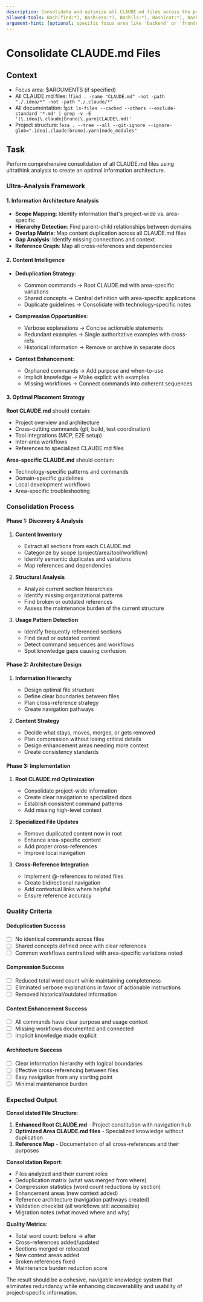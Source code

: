 ```yaml
---
description: Consolidate and optimize all CLAUDE.md files across the project with intelligent deduplication and cross-referencing
allowed-tools: Bash(find:*), Bash(eza:*), Bash(ls:*), Bash(cat:*), Bash(grep:*)
argument-hint: [optional: specific focus area like 'backend' or 'frontend']
---
```


# Consolidate CLAUDE.md Files

## Context
- Focus area: $ARGUMENTS (if specified)
- All CLAUDE.md files: !`find . -name "CLAUDE.md" -not -path "./.idea/*" -not -path "./.claude/*"`
- All documentation: !`git ls-files --cached --others --exclude-standard '*.md' | grep -v -E '(\.idea|\.claude|bruno|\.yarn|CLAUDE\.md)'`
- Project structure: !`eza . --tree --all --git-ignore --ignore-glob=".idea|.claude|bruno|.yarn|node_modules"`

## Task

Perform comprehensive consolidation of all CLAUDE.md files using ultrathink analysis to create an optimal information architecture.

### Ultra-Analysis Framework

#### 1. Information Architecture Analysis
- **Scope Mapping**: Identify information that's project-wide vs. area-specific
- **Hierarchy Detection**: Find parent-child relationships between domains
- **Overlap Matrix**: Map content duplication across all CLAUDE.md files
- **Gap Analysis**: Identify missing connections and context
- **Reference Graph**: Map all cross-references and dependencies

#### 2. Content Intelligence
- **Deduplication Strategy**:
  - Common commands → Root CLAUDE.md with area-specific variations
  - Shared concepts → Central definition with area-specific applications
  - Duplicate guidelines → Consolidate with technology-specific notes
  
- **Compression Opportunities**:
  - Verbose explanations → Concise actionable statements
  - Redundant examples → Single authoritative examples with cross-refs
  - Historical information → Remove or archive in separate docs
  
- **Context Enhancement**:
  - Orphaned commands → Add purpose and when-to-use
  - Implicit knowledge → Make explicit with examples
  - Missing workflows → Connect commands into coherent sequences

#### 3. Optimal Placement Strategy

**Root CLAUDE.md** should contain:
- Project overview and architecture
- Cross-cutting commands (git, build, test coordination)
- Tool integrations (MCP, E2E setup)
- Inter-area workflows
- References to specialized CLAUDE.md files

**Area-specific CLAUDE.md** should contain:
- Technology-specific patterns and commands
- Domain-specific guidelines
- Local development workflows
- Area-specific troubleshooting

### Consolidation Process

#### Phase 1: Discovery & Analysis
1. **Content Inventory**
   - Extract all sections from each CLAUDE.md
   - Categorize by scope (project/area/tool/workflow)
   - Identify semantic duplicates and variations
   - Map references and dependencies

2. **Structural Analysis**
   - Analyze current section hierarchies
   - Identify missing organizational patterns
   - Find broken or outdated references
   - Assess the maintenance burden of the current structure

3. **Usage Pattern Detection**
   - Identify frequently referenced sections
   - Find dead or outdated content
   - Detect command sequences and workflows
   - Spot knowledge gaps causing confusion

#### Phase 2: Architecture Design
1. **Information Hierarchy**
   - Design optimal file structure
   - Define clear boundaries between files
   - Plan cross-reference strategy
   - Create navigation pathways

2. **Content Strategy**
   - Decide what stays, moves, merges, or gets removed
   - Plan compression without losing critical details
   - Design enhancement areas needing more context
   - Create consistency standards

#### Phase 3: Implementation
1. **Root CLAUDE.md Optimization**
   - Consolidate project-wide information
   - Create clear navigation to specialized docs
   - Establish consistent command patterns
   - Add missing high-level context

2. **Specialized File Updates**
   - Remove duplicated content now in root
   - Enhance area-specific content
   - Add proper cross-references
   - Improve local navigation

3. **Cross-Reference Integration**
   - Implement @-references to related files
   - Create bidirectional navigation
   - Add contextual links where helpful
   - Ensure reference accuracy

### Quality Criteria

#### Deduplication Success
- [ ] No identical commands across files
- [ ] Shared concepts defined once with clear references
- [ ] Common workflows centralized with area-specific variations noted

#### Compression Success
- [ ] Reduced total word count while maintaining completeness
- [ ] Eliminated verbose explanations in favor of actionable instructions
- [ ] Removed historical/outdated information

#### Context Enhancement Success
- [ ] All commands have clear purpose and usage context
- [ ] Missing workflows documented and connected
- [ ] Implicit knowledge made explicit

#### Architecture Success
- [ ] Clear information hierarchy with logical boundaries
- [ ] Effective cross-referencing between files
- [ ] Easy navigation from any starting point
- [ ] Minimal maintenance burden

### Expected Output

**Consolidated File Structure**:
1. **Enhanced Root CLAUDE.md** - Project constitution with navigation hub
2. **Optimized Area CLAUDE.md files** - Specialized knowledge without duplication
3. **Reference Map** - Documentation of all cross-references and their purposes

**Consolidation Report**:
- Files analyzed and their current roles
- Deduplication matrix (what was merged from where)
- Compression statistics (word count reductions by section)
- Enhancement areas (new context added)
- Reference architecture (navigation pathways created)
- Validation checklist (all workflows still accessible)
- Migration notes (what moved where and why)

**Quality Metrics**:
- Total word count: before → after
- Cross-references added/updated
- Sections merged or relocated
- New context areas added
- Broken references fixed
- Maintenance burden reduction score

The result should be a cohesive, navigable knowledge system that eliminates redundancy while enhancing discoverability and usability of project-specific information.
